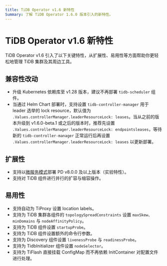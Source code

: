 ```yaml
---
title: TiDB Operator v1.6 新特性
Summary: 了解 TiDB Operator 1.6.0 版本引入的新特性。
---
```


# TiDB Operator v1.6 新特性

TiDB Operator v1.6 引入了以下关键特性，从扩展性、易用性等方面帮助你更轻松地管理 TiDB 集群及其周边工具。

## 兼容性改动

- 升级 Kubernetes 依赖库至 v1.28 版本，建议不再部署 `tidb-scheduler` 组件。
- 当通过 Helm Chart 部署时，支持设置 `tidb-controller-manager` 用于 leader 选举的 lock resource，默认值为 `.Values.controllerManager.leaderResourceLock: leases`。当从之前的版本升级到 v1.6.0-beta.1 或之后的版本时，推荐先设置 `.Values.controllerManager.leaderResourceLock: endpointsleases`，等待新的 `tidb-controller-manager` 正常运行后再设置 `.Values.controllerManager.leaderResourceLock: leases` 以更新部署。

## 扩展性

- 支持以[微服务模式](https://docs.pingcap.com/zh/tidb/dev/pd-microservices)部署 PD v8.0.0 及以上版本（实验特性）。
- 支持对 TiDB 组件进行并行的扩容与缩容操作。

## 易用性

- 支持自动为 TiProxy 设置 location labels。
- 支持为 TiDB 集群各组件的 `topologySpreadConstraints` 设置 `maxSkew`、`minDomains` 与 `nodeAffinityPolicy`。
- 支持为 TiDB 组件设置 `startupProbe`。
- 支持为 TiDB 组件设置额外的命令行参数。
- 支持为 Discovery 组件设置 `livenessProbe` 与 `readinessProbe`。
- 支持为 TidbInitializer 组件设置 `nodeSelector`。
- 支持为 TiFlash 直接挂载 ConfigMap 而不再依赖 InitContainer 对配置文件进行处理。
